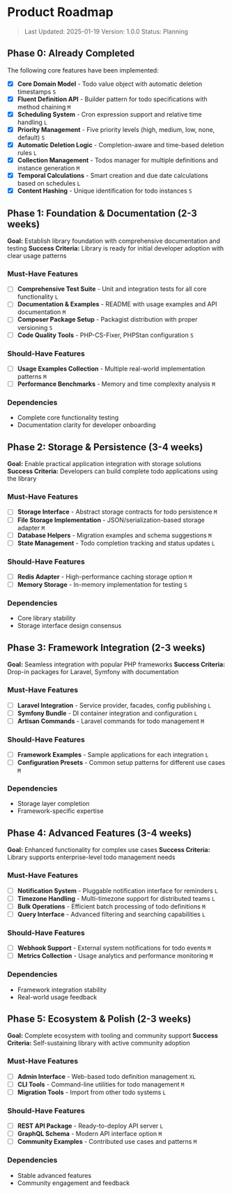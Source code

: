 # Product Roadmap

> Last Updated: 2025-01-19
> Version: 1.0.0
> Status: Planning

## Phase 0: Already Completed

The following core features have been implemented:

- [x] **Core Domain Model** - Todo value object with automatic deletion timestamps `S`
- [x] **Fluent Definition API** - Builder pattern for todo specifications with method chaining `M`
- [x] **Scheduling System** - Cron expression support and relative time handling `L`
- [x] **Priority Management** - Five priority levels (high, medium, low, none, default) `S`
- [x] **Automatic Deletion Logic** - Completion-aware and time-based deletion rules `L`
- [x] **Collection Management** - Todos manager for multiple definitions and instance generation `M`
- [x] **Temporal Calculations** - Smart creation and due date calculations based on schedules `L`
- [x] **Content Hashing** - Unique identification for todo instances `S`

## Phase 1: Foundation & Documentation (2-3 weeks)

**Goal:** Establish library foundation with comprehensive documentation and testing
**Success Criteria:** Library is ready for initial developer adoption with clear usage patterns

### Must-Have Features

- [ ] **Comprehensive Test Suite** - Unit and integration tests for all core functionality `L`
- [ ] **Documentation & Examples** - README with usage examples and API documentation `M`
- [ ] **Composer Package Setup** - Packagist distribution with proper versioning `S`
- [ ] **Code Quality Tools** - PHP-CS-Fixer, PHPStan configuration `S`

### Should-Have Features

- [ ] **Usage Examples Collection** - Multiple real-world implementation patterns `M`
- [ ] **Performance Benchmarks** - Memory and time complexity analysis `M`

### Dependencies

- Complete core functionality testing
- Documentation clarity for developer onboarding

## Phase 2: Storage & Persistence (3-4 weeks)

**Goal:** Enable practical application integration with storage solutions
**Success Criteria:** Developers can build complete todo applications using the library

### Must-Have Features

- [ ] **Storage Interface** - Abstract storage contracts for todo persistence `M`
- [ ] **File Storage Implementation** - JSON/serialization-based storage adapter `M`
- [ ] **Database Helpers** - Migration examples and schema suggestions `M`
- [ ] **State Management** - Todo completion tracking and status updates `L`

### Should-Have Features

- [ ] **Redis Adapter** - High-performance caching storage option `M`
- [ ] **Memory Storage** - In-memory implementation for testing `S`

### Dependencies

- Core library stability
- Storage interface design consensus

## Phase 3: Framework Integration (2-3 weeks)

**Goal:** Seamless integration with popular PHP frameworks
**Success Criteria:** Drop-in packages for Laravel, Symfony with documentation

### Must-Have Features

- [ ] **Laravel Integration** - Service provider, facades, config publishing `L`
- [ ] **Symfony Bundle** - DI container integration and configuration `L`
- [ ] **Artisan Commands** - Laravel commands for todo management `M`

### Should-Have Features

- [ ] **Framework Examples** - Sample applications for each integration `L`
- [ ] **Configuration Presets** - Common setup patterns for different use cases `M`

### Dependencies

- Storage layer completion
- Framework-specific expertise

## Phase 4: Advanced Features (3-4 weeks)

**Goal:** Enhanced functionality for complex use cases
**Success Criteria:** Library supports enterprise-level todo management needs

### Must-Have Features

- [ ] **Notification System** - Pluggable notification interface for reminders `L`
- [ ] **Timezone Handling** - Multi-timezone support for distributed teams `L`
- [ ] **Bulk Operations** - Efficient batch processing of todo definitions `M`
- [ ] **Query Interface** - Advanced filtering and searching capabilities `L`

### Should-Have Features

- [ ] **Webhook Support** - External system notifications for todo events `M`
- [ ] **Metrics Collection** - Usage analytics and performance monitoring `M`

### Dependencies

- Framework integration stability
- Real-world usage feedback

## Phase 5: Ecosystem & Polish (2-3 weeks)

**Goal:** Complete ecosystem with tooling and community support
**Success Criteria:** Self-sustaining library with active community adoption

### Must-Have Features

- [ ] **Admin Interface** - Web-based todo definition management `XL`
- [ ] **CLI Tools** - Command-line utilities for todo management `M`
- [ ] **Migration Tools** - Import from other todo systems `L`

### Should-Have Features

- [ ] **REST API Package** - Ready-to-deploy API server `L`
- [ ] **GraphQL Schema** - Modern API interface option `M`
- [ ] **Community Examples** - Contributed use cases and patterns `M`

### Dependencies

- Stable advanced features
- Community engagement and feedback